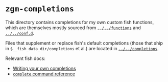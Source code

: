 # `zgm-completions`

This directory contains completions for my own custom fish functions, which are
themselves mostly sourced from [`../../functions`][fn] and [`../../conf.d`][cf].

Files that supplement or replace fish's default completions (those that ship in
`$__fish_data_dir/completions` et al.) are located in [`../../completions`][cp].

[fn]: ../../functions
[cf]: ../../conf.d
[cp]: ../../completions

Relevant fish docs:

* [Writing your own completions](https://fishshell.com/docs/current/completions.html)
* [`complete` command reference](https://fishshell.com/docs/current/cmds/complete.html)
